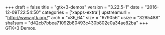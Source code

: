+++
draft = false
title = "gtk+3-demos"
version = "3.22.5-1"
date = "2016-12-09T22:54:50"
categories = ['xapps-extra']
upstreamurl = "http://www.gtk.org/"
arch = "x86_64"
size = "679056"
usize = "3285488"
sha1sum = "d42cb7bbea71092b80493c430b802e0a34ae82ba"
+++
GTK+3 Demos.